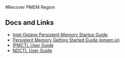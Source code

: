 #Recover PMEM Region

## Docs and Links
- [Intel Optane Persistent Memory Startup Guide](https://www.intel.com/content/dam/support/us/en/documents/memory-and-storage/data-center-persistent-mem/Intel_Optane_Persistent_Memory_Start_Up_Guide.pdf)
- [Persistent Memory Getting Started Guide (pmem.io)](https://docs.pmem.io/persistent-memory/getting-started-guide)
- [IPMCTL User Guide](https://docs.pmem.io/ipmctl-user-guide/)
- [NDCTL User Guide](https://docs.pmem.io/ndctl-user-guide/)

##

